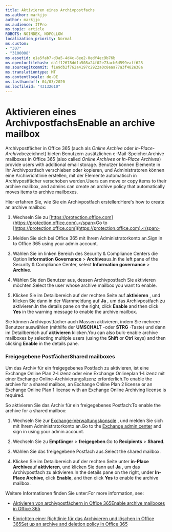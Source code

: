 ```yaml
---
title: Aktivieren eines Archivpostfachs
ms.author: markjjo
author: markjjo
ms.audience: ITPro
ms.topic: article
ROBOTS: NOINDEX, NOFOLLOW
localization_priority: Normal
ms.custom:
- "307"
- "3100008"
ms.assetid: e1a5fab7-d3a5-4d4c-8ee2-0edf4ec9b76b
ms.openlocfilehash: da1f12678dd1a508a24f02e73acb6d599eaff628
ms.sourcegitcommit: f1e9db2f762a4197c2922a0c8eaa77a3f482e38a
ms.translationtype: MT
ms.contentlocale: de-DE
ms.lasthandoff: 04/03/2020
ms.locfileid: "43132610"
---
```

# <a name="enable-an-archive-mailbox"></a><span data-ttu-id="d1da5-102">Aktivieren eines Archivpostfachs</span><span class="sxs-lookup"><span data-stu-id="d1da5-102">Enable an archive mailbox</span></span>

<span data-ttu-id="d1da5-103">Archivpostfächer in Office 365 (auch als *Online Archive* oder *in-Place-Archive*bezeichnet) bieten Benutzern zusätzlichen e-Mail-Speicher.</span><span class="sxs-lookup"><span data-stu-id="d1da5-103">Archive mailboxes in Office 365 (also called *Online Archives* or *In-Place Archives*) provide users with additional email storage.</span></span> <span data-ttu-id="d1da5-104">Benutzer können Elemente in Ihr Archivpostfach verschieben oder kopieren, und Administratoren können eine Archivrichtlinie erstellen, mit der Elemente automatisch in Archivpostfächer verschoben werden.</span><span class="sxs-lookup"><span data-stu-id="d1da5-104">Users can move or copy items to their archive mailbox, and admins can create an archive policy that automatically moves items to archive mailboxes.</span></span>
  
<span data-ttu-id="d1da5-105">Hier erfahren Sie, wie Sie ein Archivpostfach erstellen:</span><span class="sxs-lookup"><span data-stu-id="d1da5-105">Here's how to create an archive mailbox:</span></span>
  
1. <span data-ttu-id="d1da5-106">Wechseln Sie zu [https://protection.office.com](https://protection.office.com).</span><span class="sxs-lookup"><span data-stu-id="d1da5-106">Go to [https://protection.office.com](https://protection.office.com).</span></span>

2. <span data-ttu-id="d1da5-107">Melden Sie sich bei Office 365 mit Ihrem Administratorkonto an.</span><span class="sxs-lookup"><span data-stu-id="d1da5-107">Sign in to Office 365 using your admin account.</span></span>

3. <span data-ttu-id="d1da5-108">Wählen Sie im linken Bereich des Security &amp; Compliance Centers die Option **Information Governance** \> **Archive**aus.</span><span class="sxs-lookup"><span data-stu-id="d1da5-108">In the left pane of the Security &amp; Compliance Center, select **Information governance** \> **Archive**.</span></span>

4. <span data-ttu-id="d1da5-109">Wählen Sie den Benutzer aus, dessen Archivpostfach Sie aktivieren möchten.</span><span class="sxs-lookup"><span data-stu-id="d1da5-109">Select the user whose archive mailbox you want to enable.</span></span>

5. <span data-ttu-id="d1da5-110">Klicken Sie im Detailbereich auf der rechten Seite auf **aktivieren** , und klicken Sie dann in der Warnmeldung auf **Ja** , um das Archivpostfach zu aktivieren.</span><span class="sxs-lookup"><span data-stu-id="d1da5-110">In the details pane on the right, click **Enable** and then click **Yes** in the warning message to enable the archive mailbox.</span></span>

<span data-ttu-id="d1da5-111">Sie können Archivpostfächer auch Massen aktivieren, indem Sie mehrere Benutzer auswählen (mithilfe der **UMSCHALT** -oder **STRG** -Taste) und dann im Detailbereich auf **aktivieren** klicken.</span><span class="sxs-lookup"><span data-stu-id="d1da5-111">You can also bulk-enable archive mailboxes by selecting multiple users (using the **Shift** or **Ctrl** keys) and then clicking **Enable** in the details pane.</span></span>
  
### <a name="shared-mailboxes"></a><span data-ttu-id="d1da5-112">Freigegebene Postfächer</span><span class="sxs-lookup"><span data-stu-id="d1da5-112">Shared mailboxes</span></span>

<span data-ttu-id="d1da5-113">Um das Archiv für ein freigegebenes Postfach zu aktivieren, ist eine Exchange Online Plan 2-Lizenz oder eine Exchange Onlineplan 1-Lizenz mit einer Exchange Online-Archivierungslizenz erforderlich.</span><span class="sxs-lookup"><span data-stu-id="d1da5-113">To enable the archive for a shared mailbox, an Exchange Online Plan 2 license or an Exchange Online Plan 1 license with an Exchange Online Archiving license is required.</span></span>  

<span data-ttu-id="d1da5-114">So aktivieren Sie das Archiv für ein freigegebenes Postfach:</span><span class="sxs-lookup"><span data-stu-id="d1da5-114">To enable the archive for a shared mailbox:</span></span>

1. <span data-ttu-id="d1da5-115">Wechseln Sie zur [Exchange-Verwaltungskonsole](https://outlook.office365.com/ecp) , und melden Sie sich mit Ihrem Administratorkonto an.</span><span class="sxs-lookup"><span data-stu-id="d1da5-115">Go to the [Exchange admin center](https://outlook.office365.com/ecp) and sign in using your admin account.</span></span>

2. <span data-ttu-id="d1da5-116">Wechseln Sie zu **Empfänger** > **freigegeben**.</span><span class="sxs-lookup"><span data-stu-id="d1da5-116">Go to **Recipients** > **Shared**.</span></span>

3. <span data-ttu-id="d1da5-117">Wählen Sie das freigegebene Postfach aus.</span><span class="sxs-lookup"><span data-stu-id="d1da5-117">Select the shared mailbox.</span></span>

4. <span data-ttu-id="d1da5-118">Klicken Sie im Detailbereich auf der rechten Seite unter **in-Place Archive**auf **aktivieren**, und klicken Sie dann auf **Ja** , um das Archivpostfach zu aktivieren.</span><span class="sxs-lookup"><span data-stu-id="d1da5-118">In the details pane on the right, under **In-Place Archive**, click **Enable**, and then click **Yes** to enable the archive mailbox.</span></span>

<span data-ttu-id="d1da5-119">Weitere Informationen finden Sie unter:</span><span class="sxs-lookup"><span data-stu-id="d1da5-119">For more information, see:</span></span>
  
- [<span data-ttu-id="d1da5-120">Aktivieren von archivpostfächern in Office 365</span><span class="sxs-lookup"><span data-stu-id="d1da5-120">Enable archive mailboxes in Office 365</span></span>](https://docs.microsoft.com/office365/securitycompliance/enable-archive-mailboxes)

- [<span data-ttu-id="d1da5-121">Einrichten einer Richtlinie für das Archivieren und löschen in Office 365</span><span class="sxs-lookup"><span data-stu-id="d1da5-121">Set up an archive and deletion policy in Office 365</span></span>](https://docs.microsoft.com//office365/securitycompliance/set-up-an-archive-and-deletion-policy-for-mailboxes)
